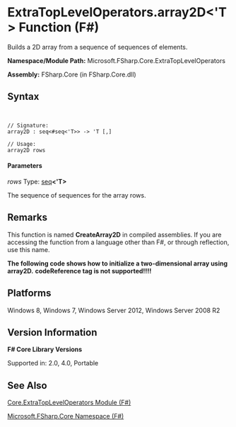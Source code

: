 # ExtraTopLevelOperators.array2D<'T> Function (F#)

Builds a 2D array from a sequence of sequences of elements.

**Namespace/Module Path:** Microsoft.FSharp.Core.ExtraTopLevelOperators

**Assembly:** FSharp.Core (in FSharp.Core.dll)


## Syntax


```


// Signature:
array2D : seq<#seq<'T>> -> 'T [,]

// Usage:
array2D rows

```



#### Parameters
*rows*
Type: [seq](http://msdn.microsoft.com/en-us/library/2f0c87c6-8a0d-4d33-92a6-10d1d037ce75)**&lt;'T&gt;**


The sequence of sequences for the array rows.




## Remarks
This function is named **CreateArray2D** in compiled assemblies. If you are accessing the function from a language other than F#, or through reflection, use this name.

**The following code shows how to initialize a two-dimensional array using array2D.**
<b>codeReference tag is not supported!!!!</b>
## Platforms
Windows 8, Windows 7, Windows Server 2012, Windows Server 2008 R2


## Version Information
**F# Core Library Versions**

Supported in: 2.0, 4.0, Portable




## See Also
[Core.ExtraTopLevelOperators Module &#40;F&#35;&#41;](Core.ExtraTopLevelOperators-Module-%28FSharp%29.md)

[Microsoft.FSharp.Core Namespace &#40;F&#35;&#41;](Microsoft.FSharp.Core-Namespace-%28FSharp%29.md)

